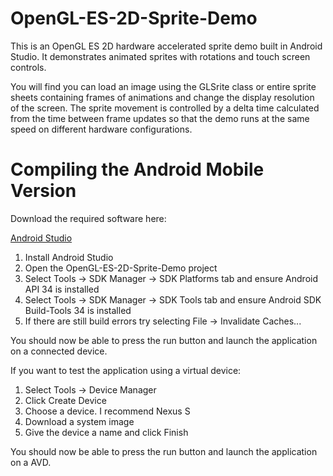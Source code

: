 # OpenGL-ES-2D-Sprite-Demo

This is an OpenGL ES 2D hardware accelerated sprite demo built in Android Studio. It demonstrates animated sprites with rotations and touch screen controls.

You will find you can load an image using the GLSrite class or entire sprite sheets containing frames of animations and change the display resolution of the screen. The sprite movement is controlled by a delta time calculated from the time between frame updates so that the demo runs at the same speed on different hardware configurations. 

Compiling the Android Mobile Version
====================================

Download the required software here:

[Android Studio](https://drive.google.com/file/d/1ZwvjCGVGCP0qfyri5DHjviEQRVc_IOu1/view?usp=drive_link)

1. Install Android Studio
2. Open the OpenGL-ES-2D-Sprite-Demo project
3. Select Tools -> SDK Manager -> SDK Platforms tab and ensure Android API 34 is installed
4. Select Tools -> SDK Manager -> SDK Tools tab and ensure Android SDK Build-Tools 34 is installed
5. If there are still build errors try selecting File -> Invalidate Caches...

You should now be able to press the run button and launch the application on a connected device.

If you want to test the application using a virtual device:

1. Select Tools -> Device Manager
2. Click Create Device
3. Choose a device. I recommend Nexus S
4. Download a system image 
5. Give the device a name and click Finish

You should now be able to press the run button and launch the application on a AVD.









